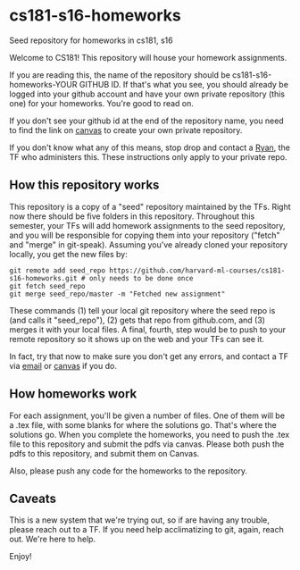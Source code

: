 # cs181-s16-homeworks
Seed repository for homeworks in cs181, s16

Welcome to CS181! This repository will house your homework assignments.

If you are reading this, the name of the repository should be cs181-s16-homeworks-YOUR GITHUB ID. If that's what you see, you should already be logged into your github account and have your own private repository (this one) for your homeworks. You're good to read on.

If you don't see your github id at the end of the repository name, you need to find the link on [canvas](https://canvas.harvard.edu/courses/9660/) to create your own private repository.

If you don't know what any of this means, stop drop and contact a [Ryan](mailto:rjb647@g.harvard.edu), the TF who administers this. These instructions only apply to your private repo.

## How this repository works

This repository is a copy of a "seed" repository maintained by the TFs. Right now there should be five folders in this repository. Throughout this semester, your TFs will add homework assignments to the seed repository, and you will be responsible for copying them into your repository ("fetch" and "merge" in git-speak). Assuming you've already cloned your repository locally, you get the new files by:
```
git remote add seed_repo https://github.com/harvard-ml-courses/cs181-s16-homeworks.git # only needs to be done once
git fetch seed_repo
git merge seed_repo/master -m "Fetched new assignment"
```
These commands (1) tell your local git repository where the seed repo is (and calls it "seed_repo"), (2) gets that repo from github.com, and (3) merges it with your local files. A final, fourth, step would be to push to your remote repository so it shows up on the web and your TFs can see it.

In fact, try that now to make sure you don't get any errors, and contact a TF via [email](rjb647@g.harvard.edu) or [canvas](https://canvas.harvard.edu/courses/9660/) if you do.

## How homeworks work

For each assignment, you'll be given a number of files. One of them will be a .tex file, with some blanks for where the solutions go. That's where the solutions go. When you complete the homeworks, you need to push the .tex file to this repository and submit the pdfs via canvas. Please both push the pdfs to this repository, and submit them on Canvas.

Also, please push any code for the homeworks to the repository.

## Caveats

This is a new system that we're trying out, so if are having any trouble, please reach out to a TF. If you need help acclimatizing to git, again, reach out. We're here to help.

Enjoy!
